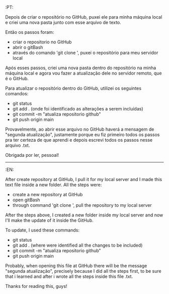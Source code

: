 :PT:

Depois de criar o repositório no GitHub, puxei ele para minha máquina local e criei uma nova pasta junto com esse arquivo de texto. 

Então os passos foram: 

- criar o repositorio no GitHub
- abrir o gitBash 
- através do comando 'git clone <link>', puxei o repositório para meu servidor local

Após esses passos, criei uma nova pasta dentro do repositório na minha máquina local e agora vou fazer a atualização dele no servidor remoto, que é o GitHub.

Para atualizar o repositório dentro do GitHub, utilizei os seguintes comandos: 

- git status
- git add . (onde foi identificado as alterações a serem incluídas)
- git commit -m "atualiza repositorio github"
- git push origin main 

Provavelmente, ao abrir esse arquivo no GitHub haverá a mensagem de "segunda atualização", justamente porque eu fiz primeiro todos os passos pra ter certeza de que aprendi e depois escrevi todos os passos nesse arquivo .txt. 

Obrigada por ler, pessoal! 


---------

:EN:

After create repository at GitHub, I pull it for my local server and I made this text file inside a new folder. All the steps were: 

- create a new repository at GitHub
- open gitBash
- through command 'git clone <link>', pull the repository to my local server 

After the steps above, I created a new folder inside my local server and now I'll make the update of it inside the GitHub.

To update, I used these commands: 

- git status 
- git add . (where were identified all the changes to be included)
- git commit -m "atualiza repositorio github"
- git push origin main

Probably, when opening this file at GitHub there will be the message "segunda atualização", precisely because I did all the steps first, to be sure that i learned and after i wrote all the steps inside this file .txt.

Thanks for reading this, guys! 

